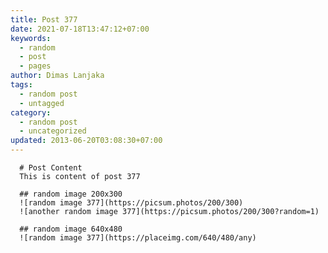 ```yaml
---
title: Post 377
date: 2021-07-18T13:47:12+07:00
keywords:
  - random
  - post
  - pages
author: Dimas Lanjaka
tags:
  - random post
  - untagged
category:
  - random post
  - uncategorized
updated: 2013-06-20T03:08:30+07:00
---
```


      # Post Content
      This is content of post 377

      ## random image 200x300
      ![random image 377](https://picsum.photos/200/300)
      ![another random image 377](https://picsum.photos/200/300?random=1)

      ## random image 640x480
      ![random image 377](https://placeimg.com/640/480/any)
      